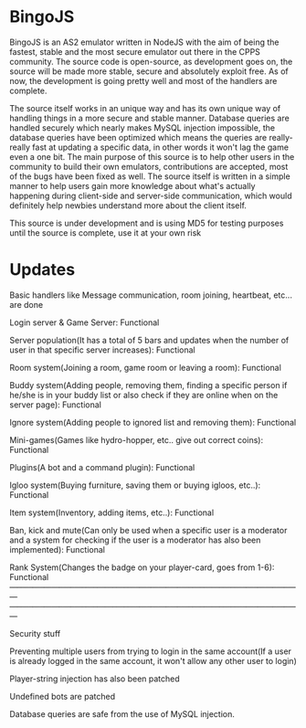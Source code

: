 # BingoJS

BingoJS is an AS2 emulator written in NodeJS with the aim of being the fastest, stable and the most secure emulator out there in the CPPS community. The source code is open-source, as development goes on, the source will be made more stable, secure and absolutely exploit free. As of now, the development is going pretty well and most of the handlers are complete.

The source itself works in an unique way and has its own unique way of handling things in a more secure and stable manner. Database queries are handled securely which nearly makes MySQL injection impossible,  the database queries have been optimized which means the queries are really-really fast at updating a specific data, in other words it won't lag the game even a  one bit. The main purpose of this source is to help other users in the community to build their own emulators, contributions are accepted, most of the bugs have been fixed as well.  The source itself is written in a simple manner to help users gain more knowledge about what's actually happening during client-side and server-side communication, which would definitely help newbies understand more about the client itself.

This source is under development and is using MD5 for testing purposes until the source is complete, use it at your own risk

# Updates

Basic handlers like Message communication, room joining,  heartbeat, etc... are done

Login server & Game Server: Functional

Server population(It has a total of 5 bars and updates when the number of user in that specific server increases): Functional

Room system(Joining a room, game room or leaving a room): Functional

Buddy system(Adding people, removing them, finding  a specific person if he/she is in your buddy list or also check if  they are online when on the server page): Functional

Ignore system(Adding people to ignored list and removing them): Functional

Mini-games(Games like hydro-hopper, etc.. give out correct coins): Functional

Plugins(A bot and a command plugin): Functional

Igloo system(Buying furniture, saving them or buying igloos, etc..): Functional

Item system(Inventory, adding items, etc..): Functional

Ban, kick and mute(Can only be used when a specific user is a moderator and a system for checking if the user is a moderator has also been implemented): Functional

Rank System(Changes the badge on your player-card, goes from 1-6): Functional
                                                                             
                                                                             
                                                                            
Security stuff

Preventing multiple users from trying to login in the same account(If a user is already logged in the same account, it won't allow any other user to login)

Player-string injection has also been patched

Undefined bots are patched

Database queries are safe from the use of MySQL injection.
